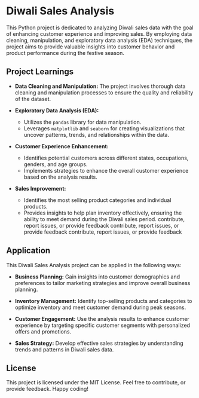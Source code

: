 # Diwali Sales Analysis

This Python project is dedicated to analyzing Diwali sales data with the goal of enhancing customer experience and improving sales. 
By employing data cleaning, manipulation, and exploratory data analysis (EDA) techniques, the project aims to provide valuable 
insights into customer behavior and product performance during the festive season.

## Project Learnings

- **Data Cleaning and Manipulation:** The project involves thorough data cleaning and manipulation processes to ensure the quality and reliability of the dataset.

- **Exploratory Data Analysis (EDA):**
  - Utilizes the `pandas` library for data manipulation.
  - Leverages `matplotlib` and `seaborn` for creating visualizations that uncover patterns, trends, and relationships within the data.

- **Customer Experience Enhancement:**
  - Identifies potential customers across different states, occupations, genders, and age groups.
  - Implements strategies to enhance the overall customer experience based on the analysis results.

- **Sales Improvement:**
  - Identifies the most selling product categories and individual products.
  - Provides insights to help plan inventory effectively, ensuring the ability to meet demand during the Diwali sales period. contribute, report issues, or provide feedback contribute, report issues, or provide feedback contribute, report issues, or provide feedback
## Application

This Diwali Sales Analysis project can be applied in the following ways:

- **Business Planning:** Gain insights into customer demographics and preferences to tailor marketing strategies and improve overall business planning.

- **Inventory Management:** Identify top-selling products and categories to optimize inventory and meet customer demand during peak seasons.

- **Customer Engagement:** Use the analysis results to enhance customer experience by targeting specific customer segments with personalized offers and promotions.

- **Sales Strategy:** Develop effective sales strategies by understanding trends and patterns in Diwali sales data.

## License
This project is licensed under the MIT License.
Feel free to contribute, or provide feedback.
Happy coding!
